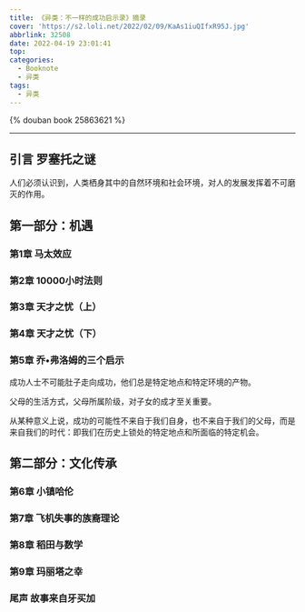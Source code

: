 ```yaml
---
title: 《异类：不一样的成功启示录》摘录
cover: 'https://s2.loli.net/2022/02/09/KaAs1iuQIfxR95J.jpg'
abbrlink: 32508
date: 2022-04-19 23:01:41
top:
categories:
  - Booknote
  - 异类
tags:
  - 异类
---
```


{% douban book 25863621 %}

---

## 引言 罗塞托之谜

人们必须认识到，人类栖身其中的自然环境和社会环境，对人的发展发挥着不可磨灭的作用。
## 第一部分：机遇
### 第1章 马太效应
### 第2章 10000小时法则
### 第3章 天才之忧（上）
### 第4章 天才之忧（下）
### 第5章 乔•弗洛姆的三个启示

成功人士不可能肚子走向成功，他们总是特定地点和特定环境的产物。

父母的生活方式，父母所属阶级，对子女的成才至关重要。

从某种意义上说，成功的可能性不来自于我们自身，也不来自于我们的父母，而是来自我们的时代：即我们在历史上锁处的特定地点和所面临的特定机会。

## 第二部分：文化传承
### 第6章 小镇哈伦
### 第7章 飞机失事的族裔理论
### 第8章 稻田与数学
### 第9章 玛丽塔之幸
### 尾声 故事来自牙买加





